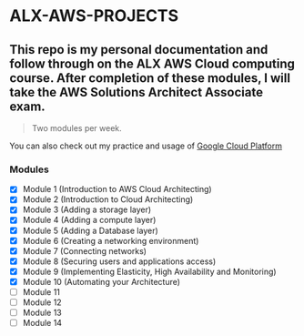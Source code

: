 # ALX-AWS-PROJECTS
## This repo is my personal documentation and follow through on the ALX AWS Cloud computing course. After completion of these modules, I will take the AWS Solutions Architect Associate exam.
> Two modules per week.

You can also check out my practice and usage of [Google Cloud Platform](https://www.cloudskillsboost.google/public_profiles/62b94d90-6d1a-4c6e-abfa-42d33d3778f8)

### Modules
- [x] Module 1 (Introduction to AWS Cloud Architecting)
- [x] Module 2 (Introduction to Cloud Architecting)
- [x] Module 3 (Adding a storage layer)
- [x] Module 4 (Adding a compute layer)
- [x] Module 5 (Adding a Database layer)
- [x] Module 6 (Creating a networking environment)
- [x] Module 7 (Connecting networks)
- [x] Module 8 (Securing users and applications access)
- [x] Module 9 (Implementing Elasticity, High Availability and Monitoring)
- [x] Module 10 (Automating your Architecture)
- [ ] Module 11
- [ ] Module 12
- [ ] Module 13
- [ ] Module 14

